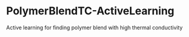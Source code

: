 # PolymerBlendTC-ActiveLearning
Active learning for finding polymer blend with high thermal conductivity
